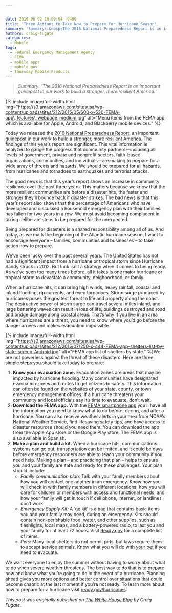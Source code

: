 ```yaml
---


date: 2016-06-02 10:00:04 -0400
title: 'Three Actions to Take Now to Prepare for Hurricane Season'
summary: 'Summary\:&nbsp;The 2016 National Preparedness Report is an important guidepost in our work to build a stronger, more resilient America.  Today we released the 2016 National Preparedness Report, an important guidepost in our work to build a'
authors: craig-fugate
categories:
  - Mobile
tags:
  - Federal Emergency Management Agency
  - FEMA
  - mobile apps
  - mobile gov
  - Thursday Mobile Products
---
```


> _Summary: 'The 2016 National Preparedness Report is an important guidepost in our work to build a stronger, more resilient America._'


{% include image/full-width.html img="https://s3.amazonaws.com/sitesusa/wp-content/uploads/sites/212/2015/05/600-x-530-FEMA-app\_features\_webpage_medium.jpg" alt="Menu items from the FEMA app, which is available for Apple, Android, and Blackberry mobile devices." %}

Today we released the [2016 National Preparedness Report](https://www.fema.gov/national-preparedness-report), an important guidepost in our work to build a stronger, more resilient America. The findings of this year’s report are significant. This vital information is analyzed to gauge the progress that community partners—including all levels of government, private and nonprofit sectors, faith-based organizations, communities, and individuals—are making to prepare for a wide array of threats and hazards.  We should be prepared for all hazards, from hurricanes and tornadoes to earthquakes and terrorist attacks.

The good news is that this year’s report shows an increase in community resilience over the past three years. This matters because we know that the more resilient communities are before a disaster hits, the faster and stronger they’ll bounce back if disaster strikes. The bad news is that this year’s report also shows that the percentage of Americans who have developed and discussed a household emergency plan with their families has fallen for two years in a row. We must avoid becoming complacent in taking deliberate steps to be prepared for the unexpected.

Being prepared for disasters is a shared responsibility among all of us. And today, as we mark the beginning of the Atlantic hurricane season, I want to encourage everyone – families, communities and businesses &#8211; to take action now to prepare.

We’ve been lucky over the past several years. The United States has not had a significant impact from a hurricane or tropical storm since Hurricane Sandy struck in 2012.  But luck isn’t a strategy when it comes to being ready. As we’ve seen too many times before, all it takes is one major hurricane or tropical storm to devastate a community, neighborhood, or family.

When a hurricane hits, it can bring high winds, heavy rainfall, coastal and inland flooding, rip currents, and even tornadoes. Storm surge produced by hurricanes poses the greatest threat to life and property along the coast. The destructive power of storm surge can travel several miles inland, and large battering waves can result in loss of life, buildings destroyed and road and bridge damage along coastal areas. That’s why if you live in an area where hurricanes are a threat, you need to know where you’d go before the danger arrives and makes evacuation impossible.


{% include image/full-width.html img="https://s3.amazonaws.com/sitesusa/wp-content/uploads/sites/212/2015/07/250-x-444-FEMA-app-shelters-list-by-state-screen-Android.jpg" alt="FEMA app list of shelters by state." %}We are not powerless against the threat of these disasters. Here are three simple steps you should take today to prepare:

  1. **Know your evacuation zone.**  Evacuation zones are areas that may be impacted by hurricane flooding. Many communities have designated evacuation zones and routes to get citizens to safety. This information can often be found on the websites of your state, county, or town emergency management offices. If a hurricane threatens your community and local officials say it&#8217;s time to evacuate, don&#8217;t wait.
  2. **Download the FEMA app.** With the <a href="https://www.fema.gov/mobile-app" target="_blank">FEMA smartphone app</a> you’ll have all the information you need to know what to do before, during, and after a hurricane. You can also receive weather alerts in your area from NOAA’s National Weather Service, find lifesaving safety tips, and have access to disaster resources should you need them. You can download the app from the Apple App store or the Google Play store. The FEMA app is also available in Spanish.
  3. **Make a plan and build a kit.** When a hurricane hits, communications systems can go out, transportation can be limited, and it could be days before emergency responders are able to reach your community if you need help. Making a plan &#8211; and practicing that plan &#8211; helps to ensure you and your family are safe and ready for these challenges. Your plan should include: 
      * _Family communication plan:_ Talk with your family members about how you will contact one another in an emergency. Know how you will check in with family members in different locations, how you will care for children or members with access and functional needs, and how your family will get in touch if cell phone, internet, or landlines don’t work.
      * _Emergency Supply Kit:_ A ‘go kit’ is a bag that contains basic items you and your family may need, during an emergency. Kits should contain non-perishable food, water, and other supplies, such as flashlights, local maps, and a battery-powered radio, to last you and your family for at least 72 hours. Visit [Ready.gov](http://www.fema.gov/media-library/assets/documents/34326) for a complete list of items.
      * _Pets:_ Many local shelters do not permit pets, but laws require them to accept service animals. Know what you will do with [your pet](https://www.youtube.com/watch?v=jMtY_qhMne4) if you need to evacuate.

We want everyone to enjoy the summer without having to worry about what to do when severe weather threatens. The best way to do that is to prepare now and know what you’re going to do in the event of a hurricane. Planning ahead gives you more options and better control over situations that could become chaotic at the last moment if you’re not ready. To learn more about how to prepare for a hurricane visit [ready.gov/hurricanes](https://www.ready.gov/hurricanes).

_This post was originally published on [The White House Blog](https://www.whitehouse.gov/blog) by Craig Fugate._